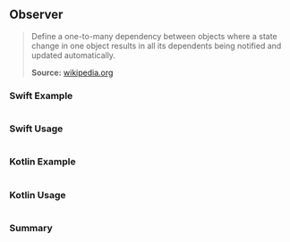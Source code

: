 ## Observer

> Define a one-to-many dependency between objects where a state change in one object results in all its dependents being notified and updated automatically.
>
>**Source:** [wikipedia.org](https://en.wikipedia.org/wiki/Observer_pattern)

### Swift Example

```swift


````

### Swift Usage

```swift


````

### Kotlin Example

```kotlin


````

### Kotlin Usage

```kotlin


````

### Summary